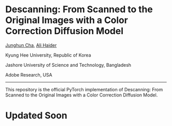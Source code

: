 # Descanning: From Scanned to the Original Images with a Color Correction Diffusion Model

[Junghun Cha](https://github.com/jhcha08), [Ali Haider](https://www.jiezhangcao.com/)

Kyung Hee University, Republic of Korea

Jashore University of Science and Technology, Bangladesh

Adobe Research, USA

---

This repository is the official PyTorch implementation of Descanning: From Scanned to the Original Images with a Color Correction Diffusion Model.

# Updated Soon
